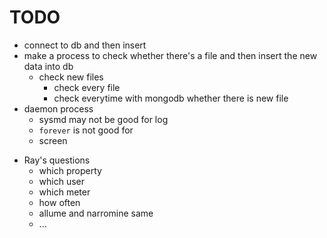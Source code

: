 # TODO

+ connect to db and then insert
+ make a process to check whether there's a file and then insert the new data
into db
    + check new files
        + check every file
        + check everytime with mongodb whether there is new file
+ daemon process
    + sysmd may not be good for log
    + `forever` is not good for  
    + screen
- Ray's questions
    + which property
    + which user
    + which meter
    + how often
    + allume and narromine same
    + ...

